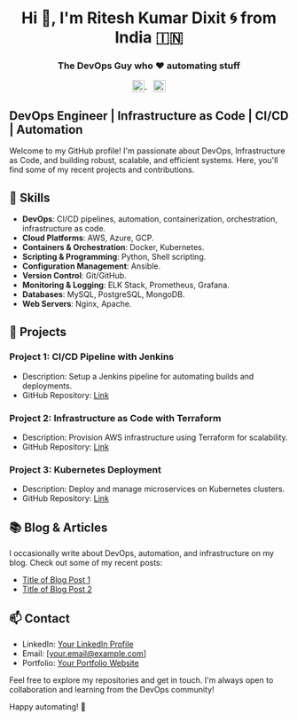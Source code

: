 <h1 align="center">Hi 👋, I'm Ritesh Kumar Dixit 🌀 from India 🇮🇳</h1>
<h3 align="center">The DevOps Guy who ♥ automating stuff</h3>  

<p align="center">
<a href="https://linkedin.com/in/riteshkumardixit" target="blank">
  <img align="center" src="https://cdn.jsdelivr.net/npm/simple-icons@3/icons/linkedin.svg" alt="yatharth7" width="22px" />
</a>
  &nbsp;&nbsp;
<a href="dixitritesh1998@gmail.com" target="blank">
  <img align="center" src="https://cdn.jsdelivr.net/npm/simple-icons@3/icons/gmail.svg" alt="yatharth7" width="22px" />
</a></p>

## DevOps Engineer | Infrastructure as Code | CI/CD | Automation

Welcome to my GitHub profile! I'm passionate about DevOps, Infrastructure as Code, and building robust, scalable, and efficient systems. Here, you'll find some of my recent projects and contributions.

## 🔧 Skills

- **DevOps**: CI/CD pipelines, automation, containerization, orchestration, infrastructure as code.
- **Cloud Platforms**: AWS, Azure, GCP.
- **Containers & Orchestration**: Docker, Kubernetes.
- **Scripting & Programming**: Python, Shell scripting.
- **Configuration Management**: Ansible.
- **Version Control**: Git/GitHub.
- **Monitoring & Logging**: ELK Stack, Prometheus, Grafana.
- **Databases**: MySQL, PostgreSQL, MongoDB.
- **Web Servers**: Nginx, Apache.

## 🚀 Projects

### Project 1: CI/CD Pipeline with Jenkins

- Description: Setup a Jenkins pipeline for automating builds and deployments.
- GitHub Repository: [Link](https://github.com/your/repo)

### Project 2: Infrastructure as Code with Terraform

- Description: Provision AWS infrastructure using Terraform for scalability.
- GitHub Repository: [Link](https://github.com/your/repo)

### Project 3: Kubernetes Deployment

- Description: Deploy and manage microservices on Kubernetes clusters.
- GitHub Repository: [Link](https://github.com/your/repo)

## 📚 Blog & Articles

I occasionally write about DevOps, automation, and infrastructure on my blog. Check out some of my recent posts:

- [Title of Blog Post 1](https://your-blog-link.com/post-1)
- [Title of Blog Post 2](https://your-blog-link.com/post-2)

## 📫 Contact

- LinkedIn: [Your LinkedIn Profile](https://www.linkedin.com/in/yourprofile)
- Email: [your.email@example.com]
- Portfolio: [Your Portfolio Website](https://yourportfolio.com)

Feel free to explore my repositories and get in touch. I'm always open to collaboration and learning from the DevOps community!

Happy automating! 🤖

